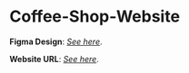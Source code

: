 # Coffee-Shop-Website

**Figma Design**: _[See here](https://www.figma.com/file/9Dig8nPAA4VnpKSH5dWHzS/Journey-Beans?type=design&node-id=0-1&mode=design&t=Sk7EAJS6bLNEqSkA-0)_.

**Website URL**: _[See here](https://njit-wis.github.io/group-project-is601-851-teamb/)_.